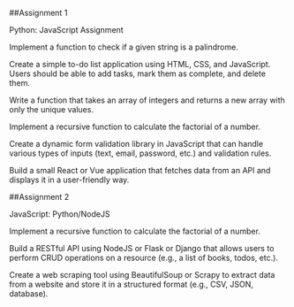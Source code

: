 ##Assignment 1


Python: JavaScript Assignment

Implement a function to check if a given string is a palindrome.

Create a simple to-do list application using HTML, CSS, and JavaScript. Users should be able to add tasks, mark them as complete, and delete them.

Write a function that takes an array of integers and returns a new array with only the unique values.

Implement a recursive function to calculate the factorial of a number.

Create a dynamic form validation library in JavaScript that can handle various types of inputs (text, email, password, etc.) and validation rules.

Build a small React or Vue application that fetches data from an API and displays it in a user-friendly way.

##Assignment 2


JavaScript: Python/NodeJS

Implement a recursive function to calculate the factorial of a number.

Build a RESTful API using NodeJS or Flask or Django that allows users to perform CRUD operations on a resource (e.g., a list of books, todos, etc.).

Create a web scraping tool using BeautifulSoup or Scrapy to extract data from a website and store it in a structured format (e.g., CSV, JSON, database).
